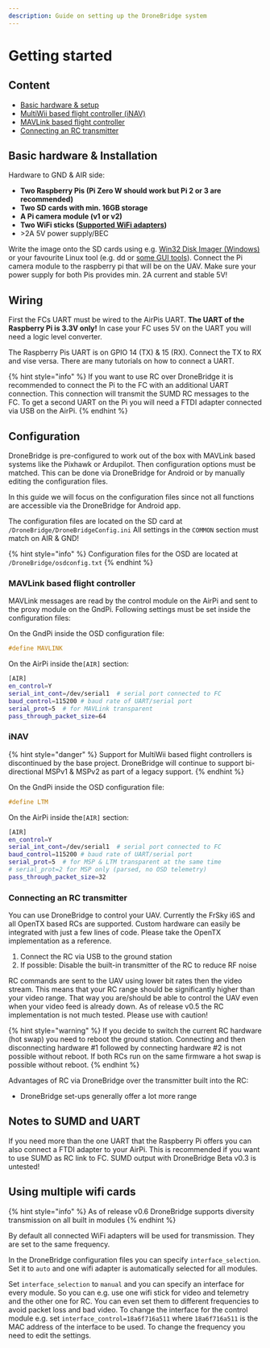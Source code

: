 ```yaml
---
description: Guide on setting up the DroneBridge system
---
```


# Getting started

## Content

* [Basic hardware & setup](https://github.com/seeul8er/DroneBridge/wiki/Setup-Guide/#basic-hardware--setup)
* [MultiWii based flight controller \(iNAV\)](https://github.com/seeul8er/DroneBridge/wiki/Setup-Guide/#setup-multiwii-based-flight-controller)
* [MAVLink based flight controller](https://github.com/seeul8er/DroneBridge/wiki/Setup-Guide/#setup-mavlink-based-flight-controller)
* [Connecting an RC transmitter](https://github.com/seeul8er/DroneBridge/wiki/Setup-Guide/#connecting-a-rc-transmitter)

## Basic hardware & Installation

Hardware to GND & AIR side:

* **Two Raspberry Pis \(Pi Zero W should work but Pi 2 or 3 are recommended\)**
* **Two SD cards with min. 16GB storage**
* **A Pi camera module \(v1 or v2\)**
* **Two WiFi sticks \(**[**Supported WiFi adapters**](https://github.com/seeul8er/DroneBridge/wiki/Supported-Hardware#wifi-adapters)**\)**
* &gt;2A 5V power supply/BEC

Write the image onto the SD cards using e.g. [Win32 Disk Imager \(Windows\)](https://sourceforge.net/projects/win32diskimager/) or your favourite Linux tool \(e.g. dd or [some GUI tools](https://www.fossmint.com/3-best-gui-enabled-usb-image-writer-tools-on-linux/)\). Connect the Pi camera module to the raspberry pi that will be on the UAV. Make sure your power supply for both Pis provides min. 2A current and stable 5V!

## Wiring 

First the FCs UART must be wired to the AirPis UART. **The UART of the Raspberry Pi is 3.3V only!** In case your FC uses 5V on the UART you will need a logic level converter.

The Raspberry Pis UART is on GPIO 14 \(TX\) & 15 \(RX\). Connect the TX to RX and vise versa. There are many tutorials on how to connect a UART.

{% hint style="info" %}
If you want to use RC over DroneBridge it is recommended to connect the Pi to the FC with an additional UART connection. This connection will transmit the SUMD RC messages to the FC. To get a second UART on the Pi you will need a FTDI adapter connected via USB on the AirPi.
{% endhint %}

## Configuration

DroneBridge is pre-configured to work out of the box with MAVLink based systems like the Pixhawk or Ardupilot. Then configuration options must be matched. This can be done via DroneBridge for Android or by manually editing the configuration files.

In this guide we will focus on the configuration files since not all functions are accessible via the DroneBridge for Android app. 

The configuration files are located on the SD card at `/DroneBridge/DroneBridgeConfig.ini` All settings in the `COMMON` section must match on AIR & GND!

{% hint style="info" %}
Configuration files for the OSD are located at `/DroneBridge/osdconfig.txt`
{% endhint %}

### MAVLink based flight controller

MAVLink messages are read by the control module on the AirPi and sent to the proxy module on the GndPi. Following settings must be set inside the configuration files:

On the GndPi inside the OSD configuration file:

```c
#define MAVLINK
```

On the AirPi inside the`[AIR]` section:

```bash
[AIR]
en_control=Y
serial_int_cont=/dev/serial1  # serial port connected to FC
baud_control=115200 # baud rate of UART/serial port
serial_prot=5  # for MAVLink transparent
pass_through_packet_size=64
```

### iNAV

{% hint style="danger" %}
Support for MultiWii based flight controllers is discontinued by the base project. DroneBridge will continue to support bi-directional MSPv1 & MSPv2 as part of a legacy support.
{% endhint %}

On the GndPi inside the OSD configuration file:

```c
#define LTM
```

On the AirPi inside the`[AIR]` section:

```bash
[AIR]
en_control=Y
serial_int_cont=/dev/serial1  # serial port connected to FC
baud_control=115200 # baud rate of UART/serial port
serial_prot=5  # for MSP & LTM transparent at the same time
# serial_prot=2 for MSP only (parsed, no OSD telemetry)
pass_through_packet_size=32
```

### Connecting an RC transmitter

You can use DroneBridge to control your UAV. Currently the FrSky i6S and all OpenTX based RCs are supported. Custom hardware can easily be integrated with just a few lines of code. Please take the OpenTX implementation as a reference.

1. Connect the RC via USB to the ground station
2. If possible: Disable the built-in transmitter of the RC to reduce RF noise

RC commands are sent to the UAV using lower bit rates then the video stream. This means that your RC range should be significantly higher than your video range. That way you are/should be able to control the UAV even when your video feed is already down. As of release v0.5 the RC implementation is not much tested. Please use with caution!

{% hint style="warning" %}
If you decide to switch the current RC hardware \(hot swap\) you need to reboot the ground station. Connecting and then disconnecting hardware \#1 followed by connecting hardware \#2 is not possible without reboot. If both RCs run on the same firmware a hot swap is possible without reboot.
{% endhint %}

Advantages of RC via DroneBridge over the transmitter built into the RC:

* DroneBridge set-ups generally offer a lot more range

## Notes to SUMD and UART

If you need more than the one UART that the Raspberry Pi offers you can also connect a FTDI adapter to your AirPi. This is recommended if you want to use SUMD as RC link to FC. SUMD output with DroneBridge Beta v0.3 is untested!

## Using multiple wifi cards

{% hint style="info" %}
As of release v0.6 DroneBridge supports diversity transmission on all built in modules
{% endhint %}

By default all connected WiFi adapters will be used for transmission. They are set to the same frequency.

In the DroneBridge configuration files you can specify `interface_selection`. Set it to `auto` and one wifi adapter is automatically selected for all modules.

Set `interface_selection` to `manual` and you can specify an interface for every module. So you can e.g. use one wifi stick for video and telemetry and the other one for RC. You can even set them to different frequencies to avoid packet loss and bad video. To change the interface for the control module e.g. set `interface_control=18a6f716a511` where `18a6f716a511` is the MAC address of the interface to be used. To change the frequency you need to edit the settings.

